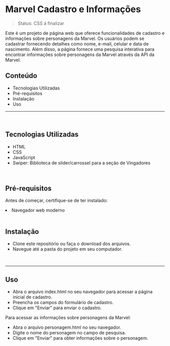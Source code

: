 # Marvel Cadastro e Informações

> Status: CSS á finalizar


<p>Este é um projeto de página web que oferece funcionalidades de cadastro e informações sobre personagens da Marvel. 
  Os usuários podem se cadastrar fornecendo detalhes como nome, e-mail, celular e data de nascimento. 
  Além disso, a página fornece uma pesquisa interativa para encontrar informações sobre personagens da Marvel através da API da Marvel.</p>

<h2>Conteúdo</h2>

<ul>
<li>Tecnologias Utilizadas</li>
<li>Pré-requisitos</li>
<li>Instalação</li>
<li>Uso</li>
</ul>

<hr>
<br>

<h2>Tecnologias Utilizadas</h2>

<ul>
<li>HTML</li>
<li>CSS</li>
<li>JavaScript</li>
<li>Swiper: Biblioteca de slider/carrossel para a seção de Vingadores</li>
</ul>

<br>

<h2>Pré-requisitos</h2>
<p>Antes de começar, certifique-se de ter instalado:</p>

<li>Navegador web moderno</li>

<br>

<h2>Instalação</h2>
<ul>
<li>Clone este repositório ou faça o download dos arquivos.</li>
<li>Navegue até a pasta do projeto em seu computador.</li>
</ul>

<br>
<hr>

<h2>Uso</h2>

<ul>
<li>Abra o arquivo index.html no seu navegador para acessar a página inicial de cadastro.</li>
<li>Preencha os campos do formulário de cadastro.</li>
<li>Clique em "Enviar" para enviar o cadastro.</li>
</ul>
  
<p>Para acessar as informações sobre personagens da Marvel:</p>

<ul>
<li>Abra o arquivo personagem.html no seu navegador.</li>
<li>Digite o nome do personagem no campo de pesquisa.</li>
<li>Clique em "Enviar" para obter informações sobre o personagem.</li>
</ul>
